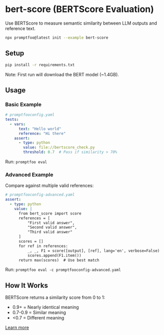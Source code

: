 # bert-score (BERTScore Evaluation)

Use BERTScore to measure semantic similarity between LLM outputs and reference text.

```bash
npx promptfoo@latest init --example bert-score
```

## Setup

```bash
pip install -r requirements.txt
```

Note: First run will download the BERT model (~1.4GB).

## Usage

### Basic Example

```yaml
# promptfooconfig.yaml
tests:
  - vars:
      text: "Hello world"
      reference: "Hi there"
    assert:
      - type: python
        value: file://bertscore_check.py
        threshold: 0.7  # Pass if similarity > 70%
```

Run: `promptfoo eval`

### Advanced Example

Compare against multiple valid references:

```yaml
# promptfooconfig-advanced.yaml
assert:
  - type: python
    value: |
      from bert_score import score
      references = [
          "First valid answer",
          "Second valid answer",
          "Third valid answer"
      ]
      scores = []
      for ref in references:
          _, _, F1 = score([output], [ref], lang='en', verbose=False)
          scores.append(F1.item())
      return max(scores)  # Use best match
```

Run: `promptfoo eval -c promptfooconfig-advanced.yaml`

## How It Works

BERTScore returns a similarity score from 0 to 1:
- 0.9+ = Nearly identical meaning
- 0.7-0.9 = Similar meaning  
- <0.7 = Different meaning

[Learn more](https://arxiv.org/abs/1904.09675) 
